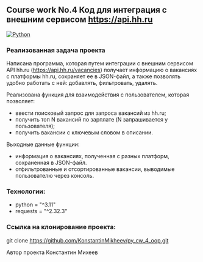 ## Course work No.4 Код для интеграция с внешним сервисом https://api.hh.ru
[![Python](https://img.shields.io/badge/-Python-464646?style=flat-square&logo=Python)](https://www.python.org/)

### Реализованная задача проекта
Написана программа, которая путем интеграции с внешним сервисом API hh.ru (https://api.hh.ru/vacancies) получает 
информацию о вакансиях с платформы hh.ru, сохраняет ее в JSON-файл, а также позволять удобно работать с ней: 
добавлять, фильтровать, удалять.

Реализована функция для взаимодействия с пользователем, которая позволяет:
- ввести поисковый запрос для запроса вакансий из hh.ru;
- получить топ N вакансий по зарплате (N запрашивается у пользователя);
- получить вакансии с ключевым словом в описании.

Выходные данные функции:
- информация о вакансиях, полученная с разных платформ, сохраненная в JSON-файл.
- отфильтрованные и отсортированные вакансии, выводимые пользователю через консоль.

### Технологии:
- python = "^3.11"
- requests = "^2.32.3"
 
### Ссылка на клонирование проекта:
git clone https://github.com/KonstantinMikheev/py_cw_4_oop.git

Автор проекта Константин Михеев
